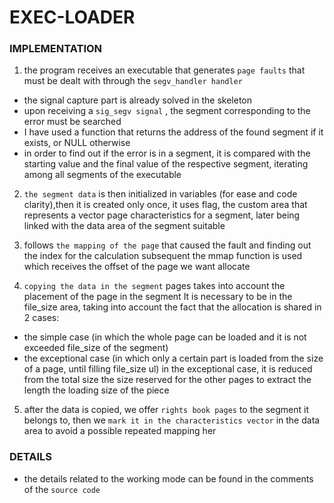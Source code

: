 # EXEC-LOADER 

### IMPLEMENTATION

1. the program receives an executable that generates `page faults` that must be dealt with through the `segv_handler handler`
- the signal capture part is already solved in the skeleton
- upon receiving a `sig_segv signal` , the segment corresponding to the error must be searched
- I have used a function that returns the address of the found segment if it exists, or NULL otherwise
- in order to find out if the error is in a segment, it is compared with the starting value and the final value of the respective segment, iterating among all segments of the executable

2. `the segment data` is then initialized in variables (for ease and code clarity),then it is created only once, it uses flag, the custom area that represents a vector page characteristics for a segment, later being linked with the data area of ​​the segment suitable

3. follows `the mapping of the page` that caused the fault and finding out the index for the calculation subsequent
the mmap function is used which receives the offset of the page we want allocate

4. `copying the data in the segment` pages takes into account the placement of the page in the segment
It is necessary to be in the file_size area, taking into account the fact that the allocation is shared in 2 cases: 
- the simple case (in which the whole page can be loaded and it is not exceeded file_size of the segment)
- the exceptional case (in which only a certain part is loaded from the size of a page, until filling file_size ul)
in the exceptional case, it is reduced from the total size the size reserved for the other pages to extract the length the loading size of the piece

5. after the data is copied, we offer `rights book pages` to the segment it belongs to, then we `mark it in the characteristics vector` in the data area to avoid a possible repeated mapping her

### DETAILS

- the details related to the working mode can be found in the comments of the `source code`
